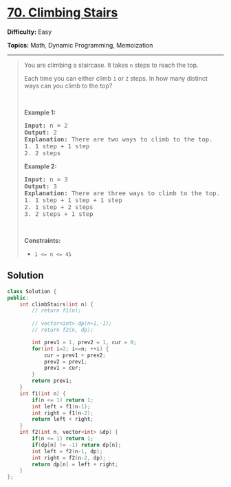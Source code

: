 # [70. Climbing Stairs](https://leetcode.com/problems/climbing-stairs/)

**Difficulty:** Easy

**Topics:** Math, Dynamic Programming, Memoization

---



<blockquote>

<p>You are climbing a staircase. It takes <code>n</code> steps to reach the top.</p>

<p>Each time you can either climb <code>1</code> or <code>2</code> steps. In how many distinct ways can you climb to the top?</p>

<p>&nbsp;</p>
<p><strong class="example">Example 1:</strong></p>

<pre>
<strong>Input:</strong> n = 2
<strong>Output:</strong> 2
<strong>Explanation:</strong> There are two ways to climb to the top.
1. 1 step + 1 step
2. 2 steps
</pre>

<p><strong class="example">Example 2:</strong></p>

<pre>
<strong>Input:</strong> n = 3
<strong>Output:</strong> 3
<strong>Explanation:</strong> There are three ways to climb to the top.
1. 1 step + 1 step + 1 step
2. 1 step + 2 steps
3. 2 steps + 1 step
</pre>

<p>&nbsp;</p>
<p><strong>Constraints:</strong></p>

<ul>
	<li><code>1 &lt;= n &lt;= 45</code></li>
</ul>


</blockquote>

## Solution
```cpp
class Solution {
public:
    int climbStairs(int n) {
        // return f1(n);
        
        // vector<int> dp(n+1,-1);
        // return f2(n, dp);

        int prev1 = 1, prev2 = 1, cur = 0;
        for(int i=2; i<=n; ++i) {
            cur = prev1 + prev2;
            prev2 = prev1;
            prev1 = cur;
        }
        return prev1;
    }
    int f1(int n) {
        if(n <= 1) return 1;
        int left = f1(n-1);
        int right = f1(n-2);
        return left + right;
    }
    int f2(int n, vector<int> &dp) {
        if(n <= 1) return 1;
        if(dp[n] != -1) return dp[n];
        int left = f2(n-1, dp);
        int right = f2(n-2, dp);
        return dp[n] = left + right;
    }
};
```
